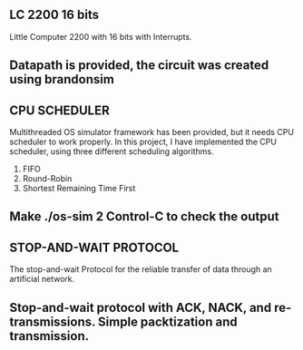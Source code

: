 LC 2200 16 bits
----------------------------------------------------------------------------------------------
Little Computer 2200 with 16 bits with Interrupts.

Datapath is provided, the circuit was created using brandonsim
----------------------------------------------------------------------------------------------

CPU SCHEDULER
----------------------------------------------------------------------------------------------
Multithreaded OS simulator framework has been provided, but it needs CPU scheduler to work properly. In this project, I have implemented the CPU scheduler, using three different scheduling algorithms. 

1. FIFO 
2. Round-Robin
3. Shortest Remaining Time First

Make
./os-sim 2
Control-C to check the output
----------------------------------------------------------------------------------------------

STOP-AND-WAIT PROTOCOL
----------------------------------------------------------------------------------------------
The stop-and-wait Protocol for the reliable transfer of data through an artificial network. 

Stop-and-wait protocol with ACK, NACK, and re-transmissions.
Simple packtization and transmission.
----------------------------------------------------------------------------------------------